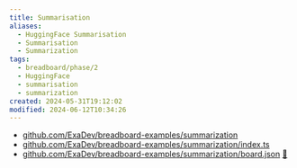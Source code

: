 ```yaml
---
title: Summarisation
aliases:
  - HuggingFace Summarisation
  - Summarisation
  - Summarization
tags:
  - breadboard/phase/2
  - HuggingFace
  - summarisation
  - summarization
created: 2024-05-31T19:12:02
modified: 2024-06-12T10:34:26
---
```


- [github.com/ExaDev/breadboard-examples/summarization](https://github.com/ExaDev/breadboard-examples/blob/main/src/examples/summarization)
- [github.com/ExaDev/breadboard-examples/summarization/index.ts](https://github.com/ExaDev/breadboard-examples/blob/main/src/examples/summarization/index.ts)
- [github.com/ExaDev/breadboard-examples/summarization/board.json](https://github.com/ExaDev/breadboard-examples/blob/main/src/examples/summarization/board.json) [🔗](https://breadboard-ai.web.app/?mode=list&board=https://raw.githubusercontent.com/ExaDev/breadboard-examples/main/src/examples/summarization/board.json)
